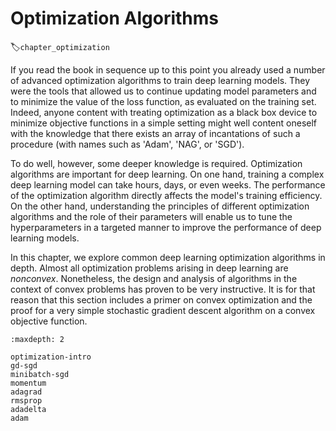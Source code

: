 # Optimization Algorithms
:label:`chapter_optimization`

If you read the book in sequence up to this point you already used a number of advanced optimization algorithms to train deep learning models. They were the tools that allowed us to continue updating model parameters and to minimize the value of the loss function, as evaluated on the training set. Indeed, anyone content with treating optimization as a black box device to minimize objective functions in a simple setting might well content oneself with the knowledge that there exists an array of incantations of such a procedure (with names such as 'Adam', 'NAG', or 'SGD').

To do well, however, some deeper knowledge is required.
Optimization algorithms are important for deep learning. On one hand, training a complex deep learning model can take hours, days, or even weeks. The performance of the optimization algorithm directly affects the model's training efficiency. On the other hand, understanding the principles of different optimization algorithms and the role of their parameters will enable us to tune the hyperparameters in a targeted manner to improve the performance of deep learning models.

In this chapter, we explore common deep learning optimization algorithms in depth. Almost all optimization problems arising in deep learning are *nonconvex*. Nonetheless, the design and analysis of algorithms in the context of convex problems has proven to be very instructive. It is for that reason that this section includes a primer on convex optimization and the proof for a very simple stochastic gradient descent algorithm on a convex objective function.

```toc
:maxdepth: 2

optimization-intro
gd-sgd
minibatch-sgd
momentum
adagrad
rmsprop
adadelta
adam
```

